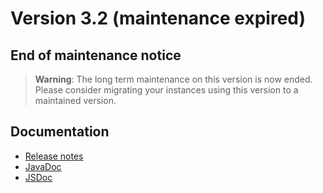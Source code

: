 Version 3.2 (maintenance expired)
=================================

End of maintenance notice
-------------------------

> **Warning**: The long term maintenance on this version is now ended.
> Please consider migrating your instances using this version to a maintained version.

Documentation
-------------

- [Release notes](./releasenote/)
- [JavaDoc](https://platform.simplicite.io/3.2/javadoc/)
- [JSDoc](https://platform.simplicite.io/3.2/jsdoc/)
